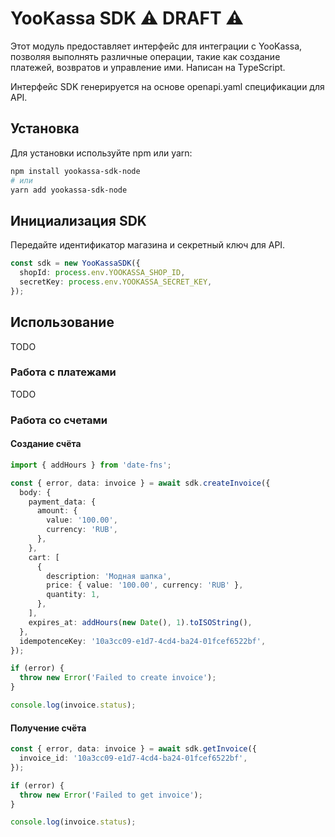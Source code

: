 # YooKassa SDK ⚠️ DRAFT ⚠️

Этот модуль предоставляет интерфейс для интеграции с YooKassa, позволяя выполнять различные операции, такие как создание платежей, возвратов и управление ими. Написан на TypeScript.

Интерфейс SDK генерируется на основе openapi.yaml спецификации для API.

## Установка

Для установки используйте npm или yarn:

```bash
npm install yookassa-sdk-node
# или
yarn add yookassa-sdk-node
```

## Инициализация SDK

Передайте идентификатор магазина и секретный ключ для API.

```ts
const sdk = new YooKassaSDK({
  shopId: process.env.YOOKASSA_SHOP_ID,
  secretKey: process.env.YOOKASSA_SECRET_KEY,
});
```

## Использование

TODO

### Работа с платежами

TODO

### Работа со счетами

#### Создание счёта

```ts
import { addHours } from 'date-fns';

const { error, data: invoice } = await sdk.createInvoice({
  body: {
    payment_data: {
      amount: {
        value: '100.00',
        currency: 'RUB',
      },
    },
    cart: [
      {
        description: 'Модная шапка',
        price: { value: '100.00', currency: 'RUB' },
        quantity: 1,
      },
    ],
    expires_at: addHours(new Date(), 1).toISOString(),
  },
  idempotenceKey: '10a3cc09-e1d7-4cd4-ba24-01fcef6522bf',
});

if (error) {
  throw new Error('Failed to create invoice');
}

console.log(invoice.status);
```

#### Получение счёта

```ts
const { error, data: invoice } = await sdk.getInvoice({
  invoice_id: '10a3cc09-e1d7-4cd4-ba24-01fcef6522bf',
});

if (error) {
  throw new Error('Failed to get invoice');
}

console.log(invoice.status);
```
